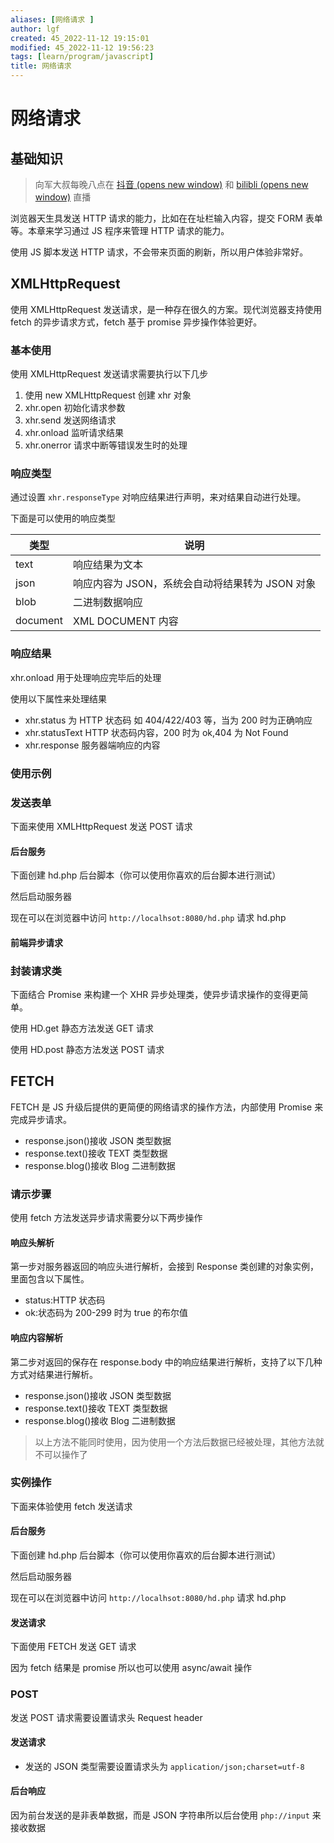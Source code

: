 ```yaml
---
aliases: [网络请求 ]
author: lgf
created: 45_2022-11-12 19:15:01
modified: 45_2022-11-12 19:56:23
tags: [learn/program/javascript]
title: 网络请求 
---
```

# 网络请求
## 基础知识

> 向军大叔每晚八点在 [抖音 (opens new window)](https://live.douyin.com/houdunren) 和 [bilibli (opens new window)](https://space.bilibili.com/282190994) 直播

浏览器天生具发送 HTTP 请求的能力，比如在在址栏输入内容，提交 FORM 表单等。本章来学习通过 JS 程序来管理 HTTP 请求的能力。

使用 JS 脚本发送 HTTP 请求，不会带来页面的刷新，所以用户体验非常好。

## XMLHttpRequest

使用 XMLHttpRequest 发送请求，是一种存在很久的方案。现代浏览器支持使用 fetch 的异步请求方式，fetch 基于 promise 异步操作体验更好。

### 基本使用

使用 XMLHttpRequest 发送请求需要执行以下几步

1.  使用 new XMLHttpRequest 创建 xhr 对象
2.  xhr.open 初始化请求参数
3.  xhr.send 发送网络请求
4.  xhr.onload 监听请求结果
5.  xhr.onerror 请求中断等错误发生时的处理

### 响应类型

通过设置 `xhr.responseType` 对响应结果进行声明，来对结果自动进行处理。

下面是可以使用的响应类型

| 类型     | 说明                                            |
| -------- | ----------------------------------------------- |
| text     | 响应结果为文本                                  |
| json     | 响应内容为 JSON，系统会自动将结果转为 JSON 对象 |
| blob     | 二进制数据响应                                  |
| document | XML DOCUMENT 内容                               |

### 响应结果

xhr.onload 用于处理响应完毕后的处理

使用以下属性来处理结果

-   xhr.status 为 HTTP 状态码 如 404/422/403 等，当为 200 时为正确响应
-   xhr.statusText HTTP 状态码内容，200 时为 ok,404 为 Not Found
-   xhr.response 服务器端响应的内容

### 使用示例

### 发送表单

下面来使用 XMLHttpRequest 发送 POST 请求

#### 后台服务

下面创建 hd.php 后台脚本（你可以使用你喜欢的后台脚本进行测试）

然后启动服务器

现在可以在浏览器中访问 `http://localhsot:8080/hd.php` 请求 hd.php

#### 前端异步请求

### 封装请求类

下面结合 Promise 来构建一个 XHR 异步处理类，使异步请求操作的变得更简单。

使用 HD.get 静态方法发送 GET 请求

使用 HD.post 静态方法发送 POST 请求

## FETCH

FETCH 是 JS 升级后提供的更简便的网络请求的操作方法，内部使用 Promise 来完成异步请求。

-   response.json()接收 JSON 类型数据
-   response.text()接收 TEXT 类型数据
-   response.blog()接收 Blog 二进制数据

### 请示步骤

使用 fetch 方法发送异步请求需要分以下两步操作

#### 响应头解析

第一步对服务器返回的响应头进行解析，会接到 Response 类创建的对象实例，里面包含以下属性。

-   status:HTTP 状态码
-   ok:状态码为 200-299 时为 true 的布尔值

#### 响应内容解析

第二步对返回的保存在 response.body 中的响应结果进行解析，支持了以下几种方式对结果进行解析。

-   response.json()接收 JSON 类型数据
-   response.text()接收 TEXT 类型数据
-   response.blog()接收 Blog 二进制数据

> 以上方法不能同时使用，因为使用一个方法后数据已经被处理，其他方法就不可以操作了

### 实例操作

下面来体验使用 fetch 发送请求

#### 后台服务

下面创建 hd.php 后台脚本（你可以使用你喜欢的后台脚本进行测试）

然后启动服务器

现在可以在浏览器中访问 `http://localhsot:8080/hd.php` 请求 hd.php

#### 发送请求

下面使用 FETCH 发送 GET 请求

因为 fetch 结果是 promise 所以也可以使用 async/await 操作

### POST

发送 POST 请求需要设置请求头 Request header

#### 发送请求

-   发送的 JSON 类型需要设置请求头为 `application/json;charset=utf-8`

#### 后台响应

因为前台发送的是非表单数据，而是 JSON 字符串所以后台使用 `php://input` 来接收数据
